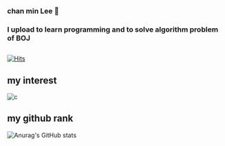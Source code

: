 ### chan min Lee 👋

### I upload to learn programming and to solve algorithm problem of BOJ

##
[![Hits](https://hits.seeyoufarm.com/api/count/incr/badge.svg?url=https%3A%2F%2Fgithub.com%2FChanMinLee2%2F&count_bg=%237AD534&title_bg=%23ED7D7D&icon=&icon_color=%23F0EEEE&title=hits&edge_flat=false)](https://hits.seeyoufarm.com)

## my interest

![c](https://img.shields.io/badge/c-A8B9CC.svg?&style=for-the-badge&logo=c&logoColor=blue)

## my github rank 

![Anurag's GitHub stats](https://github-readme-stats.vercel.app/api?username=ChanMinLee2&show_icons=true&theme=tokyonight)
